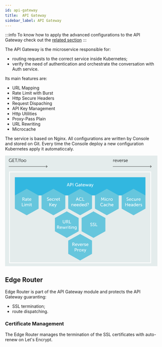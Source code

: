 ```yaml
---
id: api-gateway
title:  API Gateway
sidebar_label: API Gateway
---
```

:::info
To know how to apply the advanced configurations to the API Gateway check out the [related section](../development_suite/api-console/advanced-section/api-gateway/how-to)
:::

The API Gateway is the microservice responsible for:

- routing requests to the correct service inside Kubernetes;
- verify the need of authentication and orchestrate the conversation with Auth service.

Its main features are:

* URL Mapping
* Rate Limit with Burst
* Http Secure Headers
* Request Dispaching
* API Key Management
* Http Utilities
* Proxy-Pass Plain
* URL Rewriting
* Microcache

The service is based on Nginx. All configurations are written by Console and stored on Git. Every time the Console deploy a new configuration Kubernetes apply it automaticcaly.

![API Gateway](img/gateway.PNG)

## Edge Router

Edge Router is part of the API Gateway module and protects the API Gateway guaranting:

- SSL termination;
- route dispatching.

### Certificate Management

The Edge Router manages the termination of the SSL certificates with auto-renew on Let's Encrypt.
